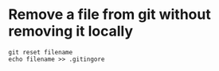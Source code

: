 # Remove a file from git without removing it locally

```git
git reset filename
echo filename >> .gitingore
```
